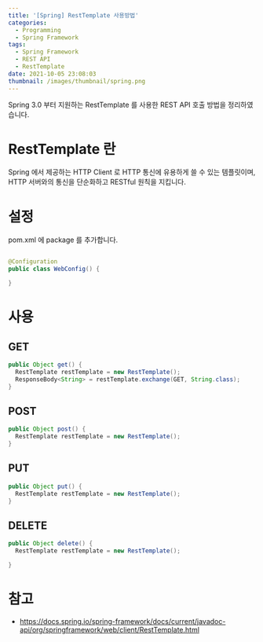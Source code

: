 ```yaml
---
title: '[Spring] RestTemplate 사용방법'
categories:
  - Programming
  - Spring Framework
tags:
  - Spring Framework
  - REST API
  - RestTemplate
date: 2021-10-05 23:08:03
thumbnail: /images/thumbnail/spring.png
---
```


Spring 3.0 부터 지원하는 RestTemplate 를 사용한 REST API 호출 방법을 정리하였습니다.

# RestTemplate 란

Spring 에서 제공하는 HTTP Client 로 HTTP 통신에 유용하게 쓸 수 있는 템플릿이며, HTTP 서버와의 통신을 단순화하고 RESTful 원칙을 지킵니다.

# 설정

pom.xml 에 package 를 추가합니다.

```xml

```

```java
@Configuration
public class WebConfig() {

}
```

# 사용

## GET

```java
public Object get() {
  RestTemplate restTemplate = new RestTemplate();
  ResponseBody<String> = restTemplate.exchange(GET, String.class);
}
```

## POST

```java
public Object post() {
  RestTemplate restTemplate = new RestTemplate();
}
```

## PUT

```java
public Object put() {
  RestTemplate restTemplate = new RestTemplate();
}
```

## DELETE

```java
public Object delete() {
  RestTemplate restTemplate = new RestTemplate();

}
```

# 참고

- https://docs.spring.io/spring-framework/docs/current/javadoc-api/org/springframework/web/client/RestTemplate.html
